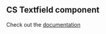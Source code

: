 ## CS Textfield component
Check out the [documentation](../../../../docs/components.md#cs-textfield)
